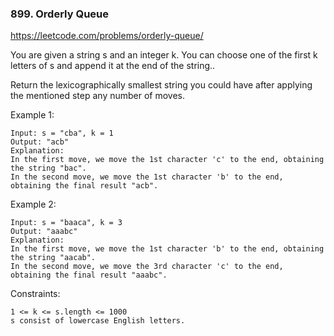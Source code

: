 ### 899. Orderly Queue

https://leetcode.com/problems/orderly-queue/

You are given a string s and an integer k. You can choose one of the first k letters of s and append it at the end of the string..

Return the lexicographically smallest string you could have after applying the mentioned step any number of moves.



Example 1:

    Input: s = "cba", k = 1
    Output: "acb"
    Explanation:
    In the first move, we move the 1st character 'c' to the end, obtaining the string "bac".
    In the second move, we move the 1st character 'b' to the end, obtaining the final result "acb".
Example 2:

    Input: s = "baaca", k = 3
    Output: "aaabc"
    Explanation:
    In the first move, we move the 1st character 'b' to the end, obtaining the string "aacab".
    In the second move, we move the 3rd character 'c' to the end, obtaining the final result "aaabc".


Constraints:

    1 <= k <= s.length <= 1000
    s consist of lowercase English letters.